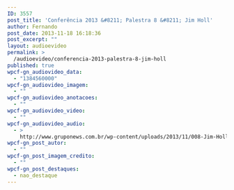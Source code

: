 ```yaml
---
ID: 3557
post_title: 'Conferência 2013 &#8211; Palestra 8 &#8211; Jim Holl'
author: Fernando
post_date: 2013-11-18 16:18:36
post_excerpt: ""
layout: audioevideo
permalink: >
  /audioevideo/conferencia-2013-palestra-8-jim-holl
published: true
wpcf-gn_audiovideo_data:
  - "1384560000"
wpcf-gn_audiovideo_imagem:
  - ""
wpcf-gn_audiovideo_anotacoes:
  - ""
wpcf-gn_audiovideo_video:
  - ""
wpcf-gn_audiovideo_audio:
  - >
    http://www.gruponews.com.br/wp-content/uploads/2013/11/008-Jim-Holl.mp3
wpcf-gn_post_autor:
  - ""
wpcf-gn_post_imagem_credito:
  - ""
wpcf-gn_post_destaques:
  - nao_destaque
---
```

